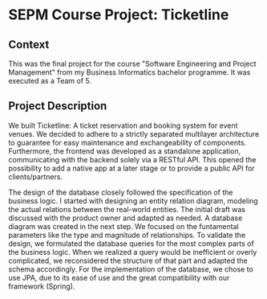 # SEPM Course Project: Ticketline
## Context
This was the final project for the course "Software Engineering and Project Management" from my Business Informatics bachelor programme. It was executed as a Team of 5.

## Project Description
We built Ticketline: A ticket reservation and booking system for event venues. We decided to adhere to a strictly separated multilayer architecture to guarantee for easy maintenance and exchangeability of components. Furthermore, the frontend was developed as a standalone application, communicating with the backend solely via a RESTful API. This opened the possibility to add a native app at a later stage or to provide a public API for clients/partners.

The design of the database closely followed the specification of the business logic. I started with designing an entity relation diagram, modeling the actual relations between the real-world entities. The initial draft was discussed with the product owner and adapted as needed. A database diagram was created in the next step. We focused on the funtamental parameters like the type and magnitude of relationships. To validate the design, we formulated the database queries for the most complex parts of the business logic. When we realized a query would be inefficient or overly complicated, we reconsidered the structure of that part and adapted the schema accordingly. For the implementation of the database, we chose to use JPA, due to its ease of use and the great compatibility with our framework (Spring).
